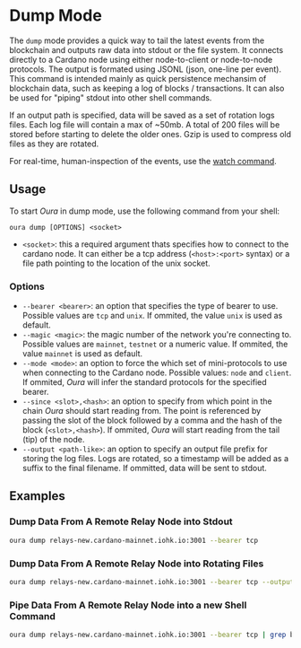 # Dump Mode

The `dump` mode provides a quick way to tail the latest events from the blockchain and outputs raw data into stdout or the file system. It connects directly to a Cardano node using either node-to-client or node-to-node protocols. The output is formated using JSONL (json, one-line per event). This command is intended mainly as quick persistence mechansim of blockchain data, such as keeping a log of blocks / transactions. It can also be used for "piping" stdout into other shell commands.

If an output path is specified, data will be saved as a set of rotation logs files. Each log file will contain a max of ~50mb. A total of 200 files will be stored before starting to delete the older ones. Gzip is used to compress old files as they are rotated.

For real-time, human-inspection of the events, use the [watch command](watch.md).

## Usage

To start _Oura_ in dump mode, use the following command from your shell:

```
oura dump [OPTIONS] <socket>
```

- `<socket>`: this a required argument thats specifies how to connect to the cardano node. It can either be a tcp address (`<host>:<port>` syntax) or a file path pointing to the location of the unix socket.

### Options

- `--bearer <bearer>`: an option that specifies the type of bearer to use. Possible values are `tcp` and `unix`. If ommited, the value `unix` is used as default.
- `--magic <magic>`: the magic number of the network you're connecting to. Possible values are `mainnet`, `testnet` or a numeric value. If ommited, the value `mainnet` is used as default.
- `--mode <mode>`: an option to force the which set of mini-protocols to use when connecting to the Cardano node. Possible values: `node` and `client`.  If ommited, _Oura_ will infer the standard protocols for the specified bearer.
- `--since <slot>,<hash>`: an option to specify from which point in the chain _Oura_ should start reading from. The point is referenced by passing the slot of the block followed by a comma and the hash of the block (`<slot>,<hash>`). If ommited, _Oura_ will start reading from the tail (tip) of the node.
- `--output <path-like>`: an option to specify an output file prefix for storing the log files. Logs are rotated, so a timestamp will be added as a suffix to the final filename. If ommitted, data will be sent to stdout.

## Examples

### Dump Data From A Remote Relay Node into Stdout

```sh
oura dump relays-new.cardano-mainnet.iohk.io:3001 --bearer tcp
```

### Dump Data From A Remote Relay Node into Rotating Files

```sh
oura dump relays-new.cardano-mainnet.iohk.io:3001 --bearer tcp --output ./mainnet-logs
```

### Pipe Data From A Remote Relay Node into a new Shell Command

```sh
oura dump relays-new.cardano-mainnet.iohk.io:3001 --bearer tcp | grep block
```
